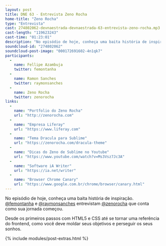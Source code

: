 ```yaml
---
layout: post
title: DNE 63 - Entrevista Zeno Rocha
home-title: "Zeno Rocha"
type: "Entrevista"
cast: 274802062-devnaestrada-devnaestrada-63-entrevista-zeno-rocha.mp3
cast-length: "119623243"
cast-time: "01:23:01"
description: "No episódio de hoje, conheça uma baita história de inspiração. @femontanha e @raymonsanches entrevistam @zenorocha que conta como sua jornada começou."
soundcloud-id: "274802062"
soundcloud-post-image: "000172691602-4n1qk7"
participants:
  -
    name: Fellipe Azambuja
    twitter: femontanha
  -
    name: Ramon Sanches
    twitter: raymonsanches
  -
    name: Zeno Rocha
    twitter: zenorocha
links:
  -
    name: "Portfolio do Zeno Rocha"
    url: "http://zenorocha.com"
  -
    name: "Empresa Liferay"
    url: "https://www.liferay.com"
  -
    name: "Tema Dracula para Sublime"
    url: "https://zenorocha.com/dracula-theme"
  -
    name: "Dicas do Zeno de Sublime no Youtube"
    url: "https://www.youtube.com/watch?v=Ms3Vsz7Jc3A"
  -
    name: "Software iA Writer"
    url: "https://ia.net/writer"
  -
    name: "Browser Chrome Canary"
    url: "https://www.google.com.br/chrome/browser/canary.html"
---
```


No episódio de hoje, conheça uma baita história de inspiração. [@femontanha](http://twitter.com/femontanha) e [@raymonsanches](http://twitter.com/raymonsanches) entrevistam [@zenorocha](http://twitter.com/zenorocha) que conta como sua jornada começou.

Desde os primeiros passos com HTML5 e CSS até se tornar uma referência do frontend, como você deve moldar seus objetivos e perseguir os seus sonhos.

{% include modules/post-extras.html %}
